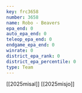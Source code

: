```yaml
---
key: frc3658
number: 3658
name: Robo - Beavers
epa_end: 0
auto_epa_end: 0
teleop_epa_end: 0
endgame_epa_end: 0
winrate: 0
district_epa_rank: 0
district_epa_percentile: 0
type: Team
---
```

[[2025misal]]
[[2025misjo]]
